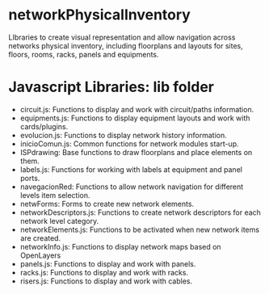 # networkPhysicalInventory
LIbraries to create visual representation and allow navigation across networks physical inventory, including floorplans and layouts for sites, floors, rooms, racks, panels and equipments.

# Javascript Libraries: lib folder
- circuit.js: Functions to display and work with circuit/paths information.
- equipments.js: Functions to display equipment layouts and work with cards/plugins.
- evolucion.js: Functions to display network history information.
- inicioComun.js: Common functions for network modules start-up.
- ISPdrawing: Base functions to draw floorplans and place elements on them.
- labels.js: Functions for working with labels at equipment and panel ports.
- navegacionRed: Functions to allow network navigation for different levels item selection.
- netwForms: Forms to create new network elements.
- networkDescriptors.js: Functions to create network descriptors for each network level category.
- networkElements.js: Functions to be activated when new network items are created.
- networkInfo.js: Functions to display network maps based on OpenLayers
- panels.js: Functions to display and work with panels.
- racks.js: Functions to display and work with racks.
- risers.js: Functions to display and work with cables.
